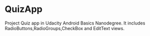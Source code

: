 # QuizApp
 Project Quiz app in Udacity Android Basics Nanodegree.
It includes RadioButtons,RadioGroups,CheckBox and EditText views.
